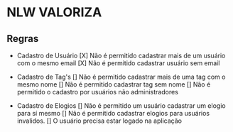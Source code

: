# NLW VALORIZA


## Regras

- Cadastro de Usuário
    [X] Não é permitido cadastrar mais de um usuário com o mesmo email
    [X] Não é permitido cadastrar usuário sem email

- Cadastro de Tag's
    [] Não é permitido cadastrar mais de uma tag com o mesmo nome
    [] Não é permitido cadastrar tag sem nome
    [] Não é permitido o cadastro por usuários não administradores

- Cadastro de Elogios
    [] Não é permitido um usuário cadastrar um elogio para sí mesmo
    [] Não é permitido cadastrar elogios para usuários invalidos.
    [] O usuário precisa estar logado na aplicação 
